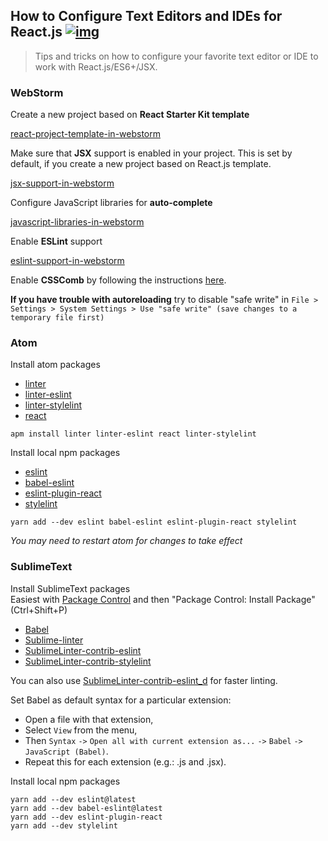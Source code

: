 ## How to Configure Text Editors and IDEs for React.js [![img](https://img.shields.io/badge/discussion-join-green.svg?style=flat-square)](https://github.com/kriasoft/react-starter-kit/issues/117)

> Tips and tricks on how to configure your favorite text editor or IDE to work
> with React.js/ES6+/JSX.

### WebStorm

Create a new project based on **React Starter Kit template**

[react-project-template-in-webstorm](https://plugins.jetbrains.com/plugin/7648-react-templates)

Make sure that **JSX** support is enabled in your project. This is set by
default, if you create a new project based on React.js template.

[jsx-support-in-webstorm](https://blog.jetbrains.com/webstorm/2015/10/working-with-reactjs-in-webstorm-coding-assistance/)

Configure JavaScript libraries for **auto-complete**

[javascript-libraries-in-webstorm](https://blog.jetbrains.com/webstorm/2017/08/how-to-configure-code-completion-in-full-stack-javascript-projects/)

Enable **ESLint** support

[eslint-support-in-webstorm](https://www.jetbrains.com/help/webstorm/eslint.html)

Enable **CSSComb** by following the instructions
[here](https://github.com/csscomb/jetbrains-csscomb).

**If you have trouble with autoreloading** try to disable "safe write" in
`File > Settings > System Settings > Use "safe write" (save changes to a temporary file first)`

### Atom

Install atom packages

* [linter](https://atom.io/packages/linter)
* [linter-eslint](https://atom.io/packages/linter-eslint)
* [linter-stylelint](https://atom.io/packages/linter-stylelint)
* [react](https://atom.io/packages/react)

```shell
apm install linter linter-eslint react linter-stylelint
```

Install local npm packages

* [eslint](https://www.npmjs.com/package/eslint)
* [babel-eslint](https://www.npmjs.com/package/babel-eslint)
* [eslint-plugin-react](https://www.npmjs.com/package/eslint-plugin-react)
* [stylelint](https://www.npmjs.com/package/stylelint)

```shell
yarn add --dev eslint babel-eslint eslint-plugin-react stylelint
```

_You may need to restart atom for changes to take effect_

### SublimeText

Install SublimeText packages\
Easiest with [Package Control](https://packagecontrol.io/) and then "Package Control:
Install Package" (Ctrl+Shift+P)

* [Babel](https://packagecontrol.io/packages/Babel)
* [Sublime-linter](http://www.sublimelinter.com/en/latest/)
* [SublimeLinter-contrib-eslint](https://packagecontrol.io/packages/SublimeLinter-contrib-eslint)
* [SublimeLinter-contrib-stylelint](https://packagecontrol.io/packages/SublimeLinter-contrib-stylelint)

You can also use
[SublimeLinter-contrib-eslint_d](https://packagecontrol.io/packages/SublimeLinter-contrib-eslint_d)
for faster linting.

Set Babel as default syntax for a particular extension:

* Open a file with that extension,
* Select `View` from the menu,
* Then `Syntax` `->` `Open all with current extension as...` `->` `Babel` `->`
  `JavaScript (Babel)`.
* Repeat this for each extension (e.g.: .js and .jsx).

Install local npm packages

```
yarn add --dev eslint@latest
yarn add --dev babel-eslint@latest
yarn add --dev eslint-plugin-react
yarn add --dev stylelint
```
